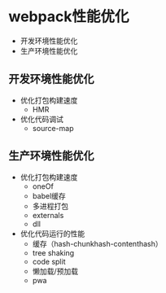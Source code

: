 # webpack性能优化
* 开发环境性能优化
* 生产环境性能优化

## 开发环境性能优化
* 优化打包构建速度
    * HMR
* 优化代码调试
    * source-map

## 生产环境性能优化
* 优化打包构建速度
    * oneOf
    * babel缓存
    * 多进程打包
    * externals
    * dll
* 优化代码运行的性能
    * 缓存（hash-chunkhash-contenthash）
    * tree shaking
    * code split
    * 懒加载/预加载
    * pwa